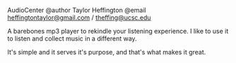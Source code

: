 AudioCenter
@author Taylor Heffington
@email heffingtontaylor@gmail.com / theffing@ucsc.edu

A barebones mp3 player to rekindle your listening experience.
I like to use it to listen and collect music in a different way.

It's simple and it serves it's purpose, and that's what makes it great.